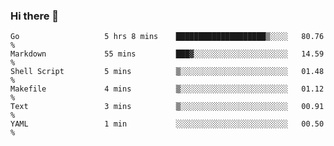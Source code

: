 ### Hi there 👋

<!--
**yeya24/yeya24** is a ✨ _special_ ✨ repository because its `README.md` (this file) appears on your GitHub profile.

Here are some ideas to get you started:

- 🔭 I’m currently working on ...
- 🌱 I’m currently learning ...
- 👯 I’m looking to collaborate on ...
- 🤔 I’m looking for help with ...
- 💬 Ask me about ...
- 📫 How to reach me: ...
- 😄 Pronouns: ...
- ⚡ Fun fact: ...
-->

<!--START_SECTION:waka-->

```text
Go                   5 hrs 8 mins    ████████████████████▒░░░░   80.76 %
Markdown             55 mins         ███▓░░░░░░░░░░░░░░░░░░░░░   14.59 %
Shell Script         5 mins          ▒░░░░░░░░░░░░░░░░░░░░░░░░   01.48 %
Makefile             4 mins          ▒░░░░░░░░░░░░░░░░░░░░░░░░   01.12 %
Text                 3 mins          ▒░░░░░░░░░░░░░░░░░░░░░░░░   00.91 %
YAML                 1 min           ░░░░░░░░░░░░░░░░░░░░░░░░░   00.50 %
```

<!--END_SECTION:waka-->

